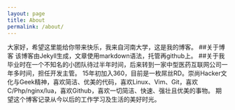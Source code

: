 ```yaml
---
layout: page
title: About
permalink: /about/
---
```


大家好，希望这里能给你带来快乐，我来自河南大学，这是我的博客。
##关于博客
该博客由Jekyll生成，文章使用markdown语法，托管再github上。
##关于我
毕业时在一个不知名的小团队待过半年时间，后来转到一家中型医药互联网公司一年多时间，担任开发主管。
15年初加入360，目前是一枚屌丝RD。崇尚Hacker文化与Geek精神，喜欢简洁、优美的代码，喜欢Linux、Vim、Git，喜欢C/Php/nginx/lua，喜欢Github，喜欢一切简洁、快速、强壮且优美的事物。
期望这个博客记录从今以后的工作学习及生活的美好时光。
